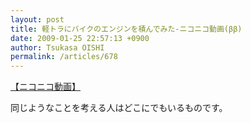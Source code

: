 ```yaml
---
layout: post
title: 軽トラにバイクのエンジンを積んでみた‐ニコニコ動画(ββ)
date: 2009-01-25 22:57:13 +0900
author: Tsukasa OISHI
permalink: /articles/678
---
```


<script type="text/javascript" src="http://ext.nicovideo.jp/thumb_watch/sm4278259?w=490&amp;h=307"></script>

<noscript><a href="http://www.nicovideo.jp/watch/sm4278259">【ニコニコ動画】</a></noscript>

同じようなことを考える人はどこにでもいるものです。
